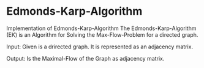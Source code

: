 # Edmonds-Karp-Algorithm
Implementation of Edmonds-Karp-Algorithm
The Edmonds-Karp-Algorithm (EK) is an Algorithm for Solving the Max-Flow-Problem for a directed graph.

Input:
Given is a drirected graph. It is represented as an adjacency matrix.
 
Output:
Is the Maximal-Flow of the Graph as adjacency matrix.
